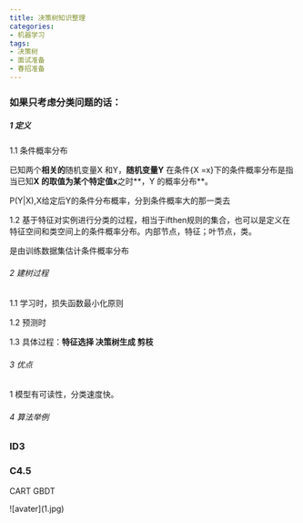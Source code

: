 ```yaml
---
title: 决策树知识整理
categories: 
- 机器学习
tags:
- 决策树
- 面试准备
- 春招准备 
---
```

### 如果只考虑分类问题的话：

##### 1 定义
1.1 条件概率分布

已知两个**相关的**随机变量X 和Y，**随机变量Y** 在条件{X =x}下的条件概率分布是指当已知**X 的取值为某个特定值x**之时**，Y 的概率分布**。
<!--more-->
P(Y|X),X给定后Y的条件分布概率，分到条件概率大的那一类去

1.2 基于特征对实例进行分类的过程，相当于ifthen规则的集合，也可以是定义在特征空间和类空间上的条件概率分布。内部节点，特征；叶节点，类。

是由训练数据集估计条件概率分布

###### 2 建树过程
1.1 学习时，损失函数最小化原则

1.2  预测时

1.3 具体过程：**特征选择 决策树生成 剪枝**


###### 3 优点
1 模型有可读性，分类速度快。

###### 4 算法举例
### ID3

### C4.5
CART
GBDT

<div style="width: 800px; margin: auto">![avater](1.jpg)</div>
